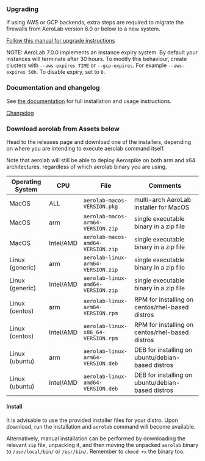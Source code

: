 ### Upgrading

If using AWS or GCP backends, extra steps are required to migrate the firewalls from AeroLab version 6.0 or below to a new system.

[Follow this manual for upgrade instructions](https://github.com/aerospike/aerolab/blob/v7.0.0/docs/upgrade-to-610.md)

NOTE: AeroLab 7.0.0 implements an instance expiry system. By default your instances will terminate after 30 hours. To modify this behaviour, create clusters with `--aws-expires TIME` or `--gcp-expires`. For example `--aws-expires 50h`. To disable expiry, set to `0`.

### Documentation and changelog
See [the documentation](https://github.com/aerospike/aerolab/blob/v7.0.0/README.md) for full installation and usage instructions.

[Changelog](https://github.com/aerospike/aerolab/blob/v7.0.0/CHANGELOG.md#7.0.0)

### Download aerolab from Assets below

Head to the releases page and download one of the installers, depending on where you are intending to execute aerolab command itself.

Note that aerolab will still be able to deploy Aerospike on both arm and x64 architectures, regardless of which aerolab binary you are using.

Operating System | CPU | File | Comments
--- | --- | --- | ---
MacOS | ALL | `aerolab-macos-VERSION.pkg` | multi-arch AeroLab installer for MacOS
MacOS | arm | `aerolab-macos-arm64-VERSION.zip` | single executable binary in a zip file
MacOS | Intel/AMD | `aerolab-macos-amd64-VERSION.zip` | single executable binary in a zip file
Linux (generic) | arm | `aerolab-linux-arm64-VERSION.zip` | single executable binary in a zip file
Linux (generic) | Intel/AMD | `aerolab-linux-amd64-VERSION.zip` | single executable binary in a zip file
Linux (centos) | arm | `aerolab-linux-arm64-VERSION.rpm` | RPM for installing on centos/rhel-based distros
Linux (centos) | Intel/AMD | `aerolab-linux-x86_64-VERSION.rpm` | RPM for installing on centos/rhel-based distros
Linux (ubuntu) | arm | `aerolab-linux-arm64-VERSION.deb` | DEB for installing on ubuntu/debian-based distros
Linux (ubuntu) | Intel/AMD | `aerolab-linux-amd64-VERSION.deb` | DEB for installing on ubuntu/debian-based distros

#### Install

It is advisable to use the provided installer files for your distro. Upon download, run the installation and `aerolab` command will become available.

Alternatively, manual installation can be performed by downloading the relevant `zip` file, unpacking it, and then moving the unpacked `aerolab` binary to `/usr/local/bin/` or `/usr/bin/`. Remember to `chmod +x` the binary too.
